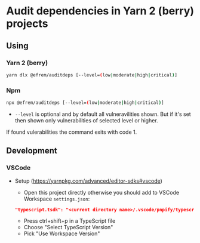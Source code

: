 # Audit dependencies in Yarn 2 (berry) projects

## Using

### Yarn 2 (berry)

```bash
yarn dlx @efrem/auditdeps [--level=(low|moderate|high|critical)]
```

### Npm

```bash
npx @efrem/auditdeps [--level=(low|moderate|high|critical)]
```

- `--level` is optional and by default all vulneravilities shown. But if it's set then shown only vulnerabilities of selected level or higher.

If found vulerabilities the command exits with code 1.

## Development

### VSCode

- Setup (<https://yarnpkg.com/advanced/editor-sdks#vscode>)

  - Open this project directly otherwise you should add to VSCode Workspace `settings.json`:

  ```json
  "typescript.tsdk": "<current directory name>/.vscode/pnpify/typescript/lib"
  ```

  - Press ctrl+shift+p in a TypeScript file
  - Choose "Select TypeScript Version"
  - Pick "Use Workspace Version"
